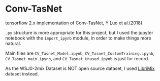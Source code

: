 # Conv-TasNet
tensorflow 2.x implementation of Conv-TasNet, Y Luo et al.(2018)

`.py` structure is more appropriate for this project, but I used the jupyter notebook with the `import_ipynb` module, in order to make things more natural.

Main files are `CV_Tasnet_Model.ipynb`, `CV_Tasnet_CustomTraining.ipynb`, `CV_Tasnet_main.ipynb`, and `CV_Tasnet_Unused.ipynb` is just for record.

As the WSJ0-2mix Dataset is NOT open source dataset, I used [LibriMix](https://github.com/JorisCos/LibriMix) dataset instead. 
